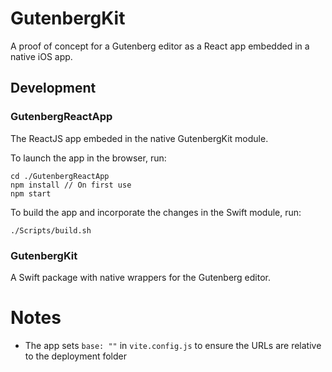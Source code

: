 # GutenbergKit

A proof of concept for a Gutenberg editor as a React app embedded in a native iOS app.

## Development

### GutenbergReactApp

The ReactJS app embeded in the native GutenbergKit module.

To launch the app in the browser, run:

```
cd ./GutenbergReactApp
npm install // On first use
npm start
```

To build the app and incorporate the changes in the Swift module, run:

```
./Scripts/build.sh
```

### GutenbergKit

A Swift package with native wrappers for the Gutenberg editor.

# Notes

- The app sets `base: ""` in `vite.config.js` to ensure the URLs are relative to the deployment folder